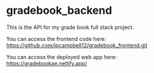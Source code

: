 # gradebook_backend

This is the API for my grade book full stack project. 

You can access the frontend code here: https://github.com/ipcampbell12/gradebook_frontend.git

You can access the deployed web app here: https://gradebookae.netlify.app/
